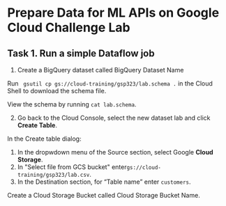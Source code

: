 # Prepare Data for ML APIs on Google Cloud Challenge Lab

## Task 1. Run a simple Dataflow job

1. Create a BigQuery dataset called BigQuery Dataset Name

Run ``` gsutil cp gs://cloud-training/gsp323/lab.schema .``` in the Cloud Shell to download the schema file.

View the schema by running ``` cat lab.schema ```.

2. Go back to the Cloud Console, select the new dataset lab and click **Create Table**.

In the Create table dialog:

1. In the dropwdown menu of the Source section, select Google **Cloud Storage**. 
2. In "Select file from GCS bucket" enter``` gs://cloud-training/gsp323/lab.csv ```.
3. In the Destination section, for “Table name” enter ``` customers ```. 


Create a Cloud Storage Bucket called Cloud Storage Bucket Name.
